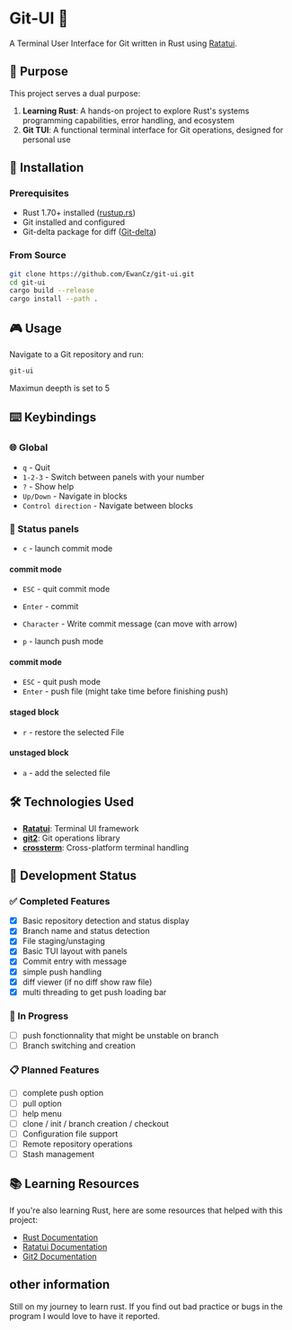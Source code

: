 # Git-UI 🦀

A Terminal User Interface for Git written in Rust using [Ratatui](https://github.com/ratatui-org/ratatui).

## 🎯 Purpose

This project serves a dual purpose:

1. **Learning Rust**: A hands-on project to explore Rust's systems programming capabilities, error handling, and ecosystem
2. **Git TUI**: A functional terminal interface for Git operations, designed for personal use

## 🚀 Installation

### Prerequisites

- Rust 1.70+ installed ([rustup.rs](https://rustup.rs/))
- Git installed and configured
- Git-delta package for diff ([Git-delta](https://github.com/dandavison/delta))

### From Source

```bash
git clone https://github.com/EwanCz/git-ui.git
cd git-ui
cargo build --release
cargo install --path .
```

## 🎮 Usage

Navigate to a Git repository and run:

```bash
git-ui
```

Maximun deepth is set to 5

## ⌨️ Keybindings

### 🌐 Global
- `q` - Quit
- `1-2-3` - Switch between panels with your number
- `?` - Show help
- `Up/Down` - Navigate in blocks
- `Control direction` - Navigate between blocks

### 📝 Status panels

- `c` - launch commit mode
#### commit mode
- `ESC` - quit commit mode
- `Enter` - commit
- `Character` -  Write commit message (can move with arrow)


- `p` - launch push mode
#### commit mode
- `ESC` - quit push mode
- `Enter` - push file (might take time before finishing push)

#### staged block
- `r` - restore the selected File

#### unstaged block
- `a` - add the selected file

## 🛠️ Technologies Used

- **[Ratatui](https://github.com/ratatui-org/ratatui)**: Terminal UI framework
- **[git2](https://docs.rs/git2/)**: Git operations library
- **[crossterm](https://docs.rs/crossterm/)**: Cross-platform terminal handling

## 🎯 Development Status

### ✅ Completed Features

- [x] Basic repository detection and status display
- [x] Branch name and status detection
- [x] File staging/unstaging
- [x] Basic TUI layout with panels
- [x] Commit entry with message
- [x] simple push handling
- [x] diff viewer (if no diff show raw file)
- [x] multi threading to get push loading bar

### 🚧 In Progress
- [ ] push fonctionnality that might be unstable on branch
- [ ] Branch switching and creation

### 📋 Planned Features

- [ ] complete push option
- [ ] pull option
- [ ] help menu
- [ ] clone / init / branch creation / checkout
- [ ] Configuration file support
- [ ] Remote repository operations
- [ ] Stash management

## 📚 Learning Resources

If you're also learning Rust, here are some resources that helped with this project:

- [Rust Documentation](https://doc.rust-lang.org/stable/rust-by-example/)
- [Ratatui Documentation](https://ratatui.rs/)
- [Git2 Documentation](https://docs.rs/git2/)

## other information
Still on my journey to learn rust. If you find out bad practice or bugs in the program I would love to have it reported.
